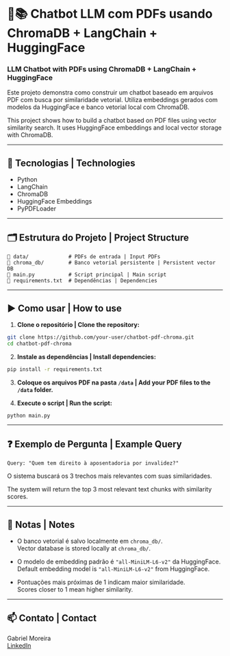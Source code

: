 
# 🤖📚 Chatbot LLM com PDFs usando ChromaDB + LangChain + HuggingFace  
### LLM Chatbot with PDFs using ChromaDB + LangChain + HuggingFace

Este projeto demonstra como construir um chatbot baseado em arquivos PDF com busca por similaridade vetorial. Utiliza embeddings gerados com modelos da HuggingFace e banco vetorial local com ChromaDB.

This project shows how to build a chatbot based on PDF files using vector similarity search. It uses HuggingFace embeddings and local vector storage with ChromaDB.

---

## 🚀 Tecnologias | Technologies

- Python
- LangChain
- ChromaDB
- HuggingFace Embeddings
- PyPDFLoader

---

## 🗂️ Estrutura do Projeto | Project Structure

```
📂 data/             # PDFs de entrada | Input PDFs
📂 chroma_db/        # Banco vetorial persistente | Persistent vector DB
📄 main.py           # Script principal | Main script
📄 requirements.txt  # Dependências | Dependencies
```

---

## ▶️ Como usar | How to use

1. **Clone o repositório | Clone the repository:**

```bash
git clone https://github.com/your-user/chatbot-pdf-chroma.git
cd chatbot-pdf-chroma
```

2. **Instale as dependências | Install dependencies:**

```bash
pip install -r requirements.txt
```

3. **Coloque os arquivos PDF na pasta `/data` | Add your PDF files to the `/data` folder.**

4. **Execute o script | Run the script:**

```bash
python main.py
```

---

## ❓ Exemplo de Pergunta | Example Query

```text
Query: "Quem tem direito à aposentadoria por invalidez?"
```

O sistema buscará os 3 trechos mais relevantes com suas similaridades.

The system will return the top 3 most relevant text chunks with similarity scores.

---

## 📝 Notas | Notes

- O banco vetorial é salvo localmente em `chroma_db/`.  
  Vector database is stored locally at `chroma_db/`.

- O modelo de embedding padrão é `"all-MiniLM-L6-v2"` da HuggingFace.  
  Default embedding model is `"all-MiniLM-L6-v2"` from HuggingFace.

- Pontuações mais próximas de 1 indicam maior similaridade.  
  Scores closer to 1 mean higher similarity.

---

## 📫 Contato | Contact

Gabriel Moreira  
[LinkedIn](https://www.linkedin.com/in/seu-perfil)  
